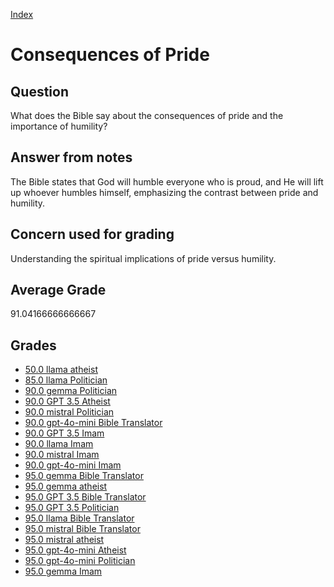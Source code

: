 
[Index](../../index.md)
# Consequences of Pride
## Question
What does the Bible say about the consequences of pride and the importance of humility?

## Answer from notes
The Bible states that God will humble everyone who is proud, and He will lift up whoever humbles himself, emphasizing the contrast between pride and humility.

## Concern used for grading
Understanding the spiritual implications of pride versus humility.

## Average Grade
91.04166666666667

## Grades
 * [50.0 llama atheist](../answers/llama_atheist/Consequences_of_Pride.md)
 * [85.0 llama Politician](../answers/llama_Politician/Consequences_of_Pride.md)
 * [90.0 gemma Politician](../answers/gemma_Politician/Consequences_of_Pride.md)
 * [90.0 GPT 3.5 Atheist](../answers/GPT_3.5_Atheist/Consequences_of_Pride.md)
 * [90.0 mistral Politician](../answers/mistral_Politician/Consequences_of_Pride.md)
 * [90.0 gpt-4o-mini Bible Translator](../answers/gpt-4o-mini_Bible_Translator/Consequences_of_Pride.md)
 * [90.0 GPT 3.5 Imam](../answers/GPT_3.5_Imam/Consequences_of_Pride.md)
 * [90.0 llama Imam](../answers/llama_Imam/Consequences_of_Pride.md)
 * [90.0 mistral Imam](../answers/mistral_Imam/Consequences_of_Pride.md)
 * [90.0 gpt-4o-mini Imam](../answers/gpt-4o-mini_Imam/Consequences_of_Pride.md)
 * [95.0 gemma Bible Translator](../answers/gemma_Bible_Translator/Consequences_of_Pride.md)
 * [95.0 gemma atheist](../answers/gemma_atheist/Consequences_of_Pride.md)
 * [95.0 GPT 3.5 Bible Translator](../answers/GPT_3.5_Bible_Translator/Consequences_of_Pride.md)
 * [95.0 GPT 3.5 Politician](../answers/GPT_3.5_Politician/Consequences_of_Pride.md)
 * [95.0 llama Bible Translator](../answers/llama_Bible_Translator/Consequences_of_Pride.md)
 * [95.0 mistral Bible Translator](../answers/mistral_Bible_Translator/Consequences_of_Pride.md)
 * [95.0 mistral atheist](../answers/mistral_atheist/Consequences_of_Pride.md)
 * [95.0 gpt-4o-mini Atheist](../answers/gpt-4o-mini_Atheist/Consequences_of_Pride.md)
 * [95.0 gpt-4o-mini Politician](../answers/gpt-4o-mini_Politician/Consequences_of_Pride.md)
 * [95.0 gemma Imam](../answers/gemma_Imam/Consequences_of_Pride.md)
